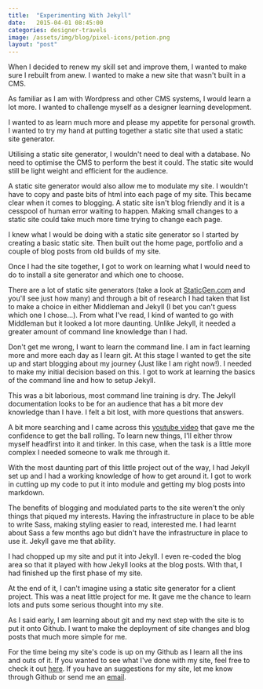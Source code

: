 ```yaml
---
title:  "Experimenting With Jekyll"
date:   2015-04-01 08:45:00
categories: designer-travels
image: /assets/img/blog/pixel-icons/potion.png
layout: "post"
---
```


When I decided to renew my skill set and improve them, I wanted to make sure I rebuilt from anew. I wanted to make a new site that wasn't built in a CMS.

As familiar as I am with Wordpress and other CMS systems, I would learn a lot more. I wanted to challenge myself as a designer learning development. 

I wanted to as  learn much more and please my appetite for personal growth. I wanted to try my hand at putting together a static site that used a static site generator.

Utilising a static site generator, I wouldn't need to deal with a database. No need to optimise the CMS to perform the best it could. The static site would still be light weight and efficient for the audience. 

A static site generator would also allow me to modulate my site. I wouldn't have to copy and paste bits of html into each page of my site. This became clear when it comes to blogging. A static site isn't blog friendly and it is a cesspool of human error waiting to happen. Making small changes to a static site could take much more time trying to change each page.

I knew what I would be doing with a static site generator so I started by creating a basic static site. Then built out the home page, portfolio and a couple of blog posts from old builds of my site. 

Once I had the site together, I got to work on learning what I would need to do to install a site generator and which one to choose.

There are a lot of static site generators (take a look at <a href="https://www.staticgen.com/" target="_blank">StaticGen.com</a> and you'll see just how many) and through a bit of research I had taken that list to make a choice in either Middleman and Jekyll (I bet you can't guess which one I chose...). From what I've read, I kind of wanted to go with Middleman but it looked a lot more daunting. Unlike Jekyll, it needed a greater amount of command line knowledge than I had. 

Don't get me wrong, I want to learn the command line. I am in fact learning more and more each day as I learn git. At this stage I wanted to get the site up and start blogging about my journey (Just like I am right now!). I needed to make my initial decision based on this.  I got to work at learning the basics of the command line and how to setup  Jekyll.

This was a bit laborious, most command line training is dry. The Jekyll documentation looks to be for an audience that has a bit more dev knowledge than I have. I felt a bit lost, with more questions that answers.

 A bit more searching and I came across this <a href="https://youtu.be/iWowJBRMtpc" target="_blank">youtube video</a> that gave me the confidence to get the ball rolling.  To learn new things, I'll either throw myself headfirst into it and tinker. In this case, when the task is a little more complex I needed someone to walk me through it. 

With the most daunting part of this little project out of the way, I had Jekyll set up and I had a working knowledge of how to get around it. I got to work in cutting up my code to put it into module and getting my blog posts into markdown. 

The benefits of blogging and modulated parts to the site weren't the only things that piqued my interests. Having the infrastructure in place to be able to write Sass, making styling easier to read, interested me. I had learnt about Sass a few months ago but didn't have the infrastructure in place to use it. Jekyll gave me that ability. 


I had chopped up my site and put it into Jekyll. I even re-coded the blog area so that it played with how Jekyll looks at the blog posts. With that, I had finished up the first phase of my site.

At the end of it, I can't imagine using a static site generator for a client project. This was a neat little project for me. It gave me the chance to learn lots and puts some serious thought into my site. 

As I said early, I am learning about git and my next step with the site is to put it onto Github. I want to make the deployment of site changes and blog posts that much more simple for me. 

For the time being my site's code is up on my Github as I learn all the ins and outs of it. If you wanted to see what I've done with my site, feel free to check it out <a href="https://github.com/jtregenza/jtregenza.github.io" tagert="_blank">here</a>. If you have an suggestions for my site, let me know through Github or send me an <a href="mailto:{{site.mail}}" target="_blank">email</a>.